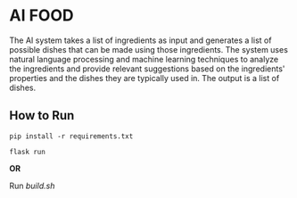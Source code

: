 # AI FOOD
The AI system takes a list of ingredients as input and generates a list of possible dishes that can be made using those ingredients. The system uses natural language processing and machine learning techniques to analyze the ingredients and provide relevant suggestions based on the ingredients' properties and the dishes they are typically used in. The output is a list of dishes.

## How to Run
`pip install -r requirements.txt`

`flask run`

**OR**

Run *build.sh*
